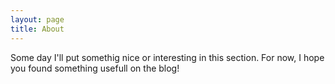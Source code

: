 ```yaml
---
layout: page
title: About
---
```


Some day I'll put somethig nice or interesting in this section. For now, I hope you found something usefull on the blog!
